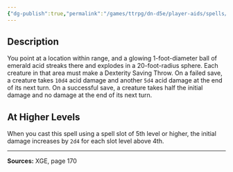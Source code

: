 ```yaml
---
{"dg-publish":true,"permalink":"/games/ttrpg/dn-d5e/player-aids/spells/level-4/vitriolic-sphere/","tags":["ttrpg/dnd/5e","verbal","somatic","material","spell"],"noteIcon":""}
---
```



## Description
You point at a location within range, and a glowing 1-foot-diameter ball of emerald acid streaks there and explodes in a 20-foot-radius sphere.
Each creature in that area must make a Dexterity Saving Throw.
On a failed save, a creature takes `10d4` acid damage and another `5d4` acid damage at the end of its next turn.
On a successful save, a creature takes half the initial damage and no damage at the end of its next turn.

## At Higher Levels
When you cast this spell using a spell slot of 5th level or higher, the initial damage increases by `2d4` for each slot level above 4th.

---

**Sources:** XGE, page 170
